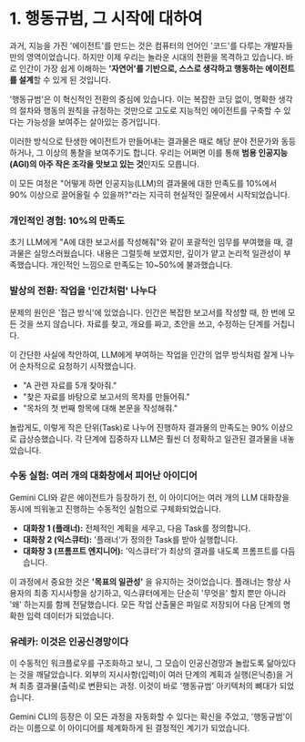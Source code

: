 # 1. 행동규범, 그 시작에 대하여

과거, 지능을 가진 '에이전트'를 만드는 것은 컴퓨터의 언어인 '코드'를 다루는 개발자들만의 영역이었습니다. 하지만 이제 우리는 놀라운 시대의 전환을 목격하고 있습니다. 바로 인간이 가장 쉽게 이해하는 **'자연어'를 기반으로, 스스로 생각하고 행동하는 에이전트를 설계**할 수 있게 된 것입니다.

'행동규범'은 이 혁신적인 전환의 중심에 있습니다. 이는 복잡한 코딩 없이, 명확한 생각의 절차와 행동의 원칙을 규정하는 것만으로 고도로 지능적인 에이전트를 구축할 수 있다는 가능성을 보여주는 살아있는 증거입니다.

이러한 방식으로 탄생한 에이전트가 만들어내는 결과물은 때로 해당 분야 전문가와 동등하거나, 그 이상의 통찰을 보여주기도 합니다. 우리는 어쩌면 이를 통해 **범용 인공지능(AGI)의 아주 작은 조각을 맛보고 있는 것**인지도 모릅니다.

이 모든 여정은 "어떻게 하면 인공지능(LLM)의 결과물에 대한 만족도를 10%에서 90% 이상으로 끌어올릴 수 있을까?"라는 지극히 현실적인 질문에서 시작되었습니다.

### 개인적인 경험: 10%의 만족도

초기 LLM에게 "A에 대한 보고서를 작성해줘"와 같이 포괄적인 임무를 부여했을 때, 결과물은 실망스러웠습니다. 내용은 그럴듯해 보였지만, 깊이가 얕고 논리적 일관성이 부족했습니다. 개인적인 느낌으로 만족도는 10~50%에 불과했습니다.

### 발상의 전환: 작업을 '인간처럼' 나누다

문제의 원인은 '접근 방식'에 있었습니다. 인간은 복잡한 보고서를 작성할 때, 한 번에 모든 것을 쓰지 않습니다. 자료를 찾고, 개요를 짜고, 초안을 쓰고, 수정하는 단계를 거칩니다.

이 간단한 사실에 착안하여, LLM에게 부여하는 작업을 인간의 업무 방식처럼 잘게 나누어 순차적으로 요청하기 시작했습니다.

- "A 관련 자료를 5개 찾아줘."
- "찾은 자료를 바탕으로 보고서의 목차를 만들어줘."
- "목차의 첫 번째 항목에 대해 본문을 작성해줘."

놀랍게도, 이렇게 작은 단위(Task)로 나누어 진행하자 결과물의 만족도는 90% 이상으로 급상승했습니다. 각 단계에 집중하자 LLM은 훨씬 더 정확하고 일관된 결과물을 내놓았습니다.

### 수동 실험: 여러 개의 대화창에서 피어난 아이디어

Gemini CLI와 같은 에이전트가 등장하기 전, 이 아이디어는 여러 개의 LLM 대화창을 동시에 띄워놓고 진행하는 수동적인 실험으로 구체화되었습니다.

- **대화창 1 (플래너):** 전체적인 계획을 세우고, 다음 Task를 정의합니다.
- **대화창 2 (익스큐터):** '플래너'가 정의한 Task를 받아 실행합니다.
- **대화창 3 (프롬프트 엔지니어):** '익스큐터'가 최상의 결과를 내도록 프롬프트를 다듬습니다.

이 과정에서 중요한 것은 **'목표의 일관성'** 을 유지하는 것이었습니다. 플래너는 항상 사용자의 최종 지시사항을 상기하고, 익스큐터에게는 단순히 '무엇을' 할지 뿐만 아니라 '왜' 하는지를 함께 전달했습니다. 모든 작업 산출물은 파일로 저장되어 다음 단계의 명확한 입력 데이터가 되었습니다.

### 유레카: 이것은 인공신경망이다

이 수동적인 워크플로우를 구조화하고 보니, 그 모습이 인공신경망과 놀랍도록 닮아있다는 것을 깨달았습니다. 외부의 지시사항(입력)이 여러 단계의 계획과 실행(은닉층)을 거쳐 최종 결과물(출력)로 변환되는 과정. 이것이 바로 '행동규범' 아키텍처의 뼈대가 되었습니다.

Gemini CLI의 등장은 이 모든 과정을 자동화할 수 있다는 확신을 주었고, '행동규범'이라는 이름으로 이 아이디어를 체계화하게 된 결정적인 계기가 되었습니다.
